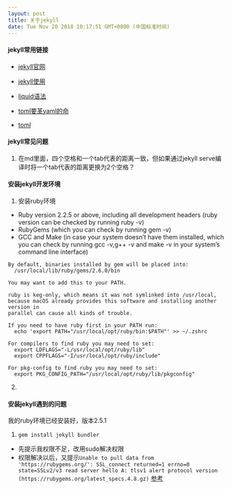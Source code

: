 ```yaml
---
layout: post
title: 关于jekyll
date: Tue Nov 20 2018 10:17:51 GMT+0800 (中国标准时间)
---
```



#### jekyll常用链接
- [jekyll官网](https://jekyllrb.com/)
- [jekyll使用](http://gohom.win/2015/07/27/Jekyll-usage/)

- [liquid语法](https://shopify.github.io/liquid/)

- [toml要革yaml的命](https://segmentfault.com/a/1190000000477752)
- [toml](https://github.com/toml-lang/toml#user-content-example)


#### jekyll常见问题
1. 在md里面，四个空格和一个tab代表的距离一致，但如果通过jekyll serve编译时将一个tab代表的距离更换为2个空格？


#### 安装jekyll开发环境
1. 安装ruby环境
  - Ruby version 2.2.5 or above, including all development headers (ruby version can be checked by running ruby -v)
  - RubyGems (which you can check by running gem -v)
  - GCC and Make (in case your system doesn’t have them installed, which you can check by running gcc -v,g++ -v and make -v in your system’s command line interface)

```
By default, binaries installed by gem will be placed into:
  /usr/local/lib/ruby/gems/2.6.0/bin

You may want to add this to your PATH.

ruby is keg-only, which means it was not symlinked into /usr/local,
because macOS already provides this software and installing another version in
parallel can cause all kinds of trouble.

If you need to have ruby first in your PATH run:
  echo 'export PATH="/usr/local/opt/ruby/bin:$PATH"' >> ~/.zshrc

For compilers to find ruby you may need to set:
  export LDFLAGS="-L/usr/local/opt/ruby/lib"
  export CPPFLAGS="-I/usr/local/opt/ruby/include"

For pkg-config to find ruby you may need to set:
  export PKG_CONFIG_PATH="/usr/local/opt/ruby/lib/pkgconfig"
```

2. 

#### 安装jekyll遇到的问题
我的ruby环境已经安装好，版本2.5.1
1. `gem install jekyll bundler`
  - 先提示我权限不足，改用sudo解决权限
  - 权限解决以后，又提示`Unable to pull data from 'https://rubygems.org/': SSL_connect returned=1 errno=0 state=SSLv2/v3 read server hello A: tlsv1 alert protocol version (https://rubygems.org/latest_specs.4.8.gz)`
[参考][SSL_connect_err_url]















[SSL_connect_err_url]:https://teamtreehouse.com/community/warning-unable-to-pull-data-from-httpsrubygemsorg









